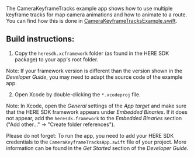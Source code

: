 The CameraKeyframeTracks example app shows how to use multiple keyframe tracks for map camera animations and how to animate to a route. You can find how this is done in [CameraKeyframeTracksExample.swift](CameraKeyframeTracksExample.swift).

Build instructions:
-------------------

1) Copy the `heresdk.xcframework` folder (as found in the HERE SDK package) to your app's root folder.

Note: If your framework version is different than the version shown in the _Developer Guide_, you may need to adapt the source code of the example app.

2) Open Xcode by double-clicking the `*.xcodeproj` file.

Note: In Xcode, open the _General_ settings of the _App target_ and make sure that the HERE SDK framework appears under _Embedded Binaries_. If it does not appear, add the `heresdk.framework` to the _Embedded Binaries_ section ("Add other..." -> "Create folder references").

Please do not forget: To run the app, you need to add your HERE SDK credentials to the `CameraKeyframeTracksApp.swift` file of your project. More information can be found in the _Get Started_ section of the _Developer Guide_.
